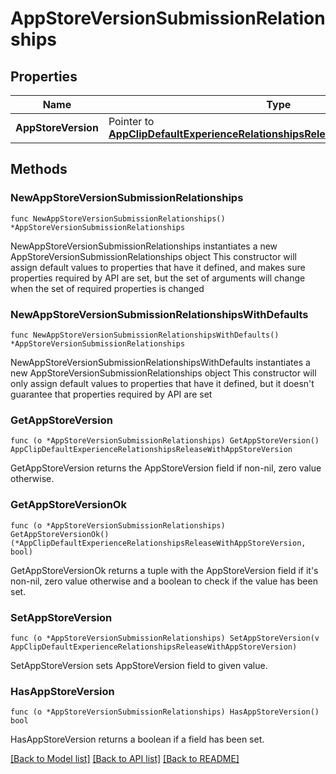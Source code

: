 # AppStoreVersionSubmissionRelationships

## Properties

Name | Type | Description | Notes
------------ | ------------- | ------------- | -------------
**AppStoreVersion** | Pointer to [**AppClipDefaultExperienceRelationshipsReleaseWithAppStoreVersion**](AppClipDefaultExperienceRelationshipsReleaseWithAppStoreVersion.md) |  | [optional] 

## Methods

### NewAppStoreVersionSubmissionRelationships

`func NewAppStoreVersionSubmissionRelationships() *AppStoreVersionSubmissionRelationships`

NewAppStoreVersionSubmissionRelationships instantiates a new AppStoreVersionSubmissionRelationships object
This constructor will assign default values to properties that have it defined,
and makes sure properties required by API are set, but the set of arguments
will change when the set of required properties is changed

### NewAppStoreVersionSubmissionRelationshipsWithDefaults

`func NewAppStoreVersionSubmissionRelationshipsWithDefaults() *AppStoreVersionSubmissionRelationships`

NewAppStoreVersionSubmissionRelationshipsWithDefaults instantiates a new AppStoreVersionSubmissionRelationships object
This constructor will only assign default values to properties that have it defined,
but it doesn't guarantee that properties required by API are set

### GetAppStoreVersion

`func (o *AppStoreVersionSubmissionRelationships) GetAppStoreVersion() AppClipDefaultExperienceRelationshipsReleaseWithAppStoreVersion`

GetAppStoreVersion returns the AppStoreVersion field if non-nil, zero value otherwise.

### GetAppStoreVersionOk

`func (o *AppStoreVersionSubmissionRelationships) GetAppStoreVersionOk() (*AppClipDefaultExperienceRelationshipsReleaseWithAppStoreVersion, bool)`

GetAppStoreVersionOk returns a tuple with the AppStoreVersion field if it's non-nil, zero value otherwise
and a boolean to check if the value has been set.

### SetAppStoreVersion

`func (o *AppStoreVersionSubmissionRelationships) SetAppStoreVersion(v AppClipDefaultExperienceRelationshipsReleaseWithAppStoreVersion)`

SetAppStoreVersion sets AppStoreVersion field to given value.

### HasAppStoreVersion

`func (o *AppStoreVersionSubmissionRelationships) HasAppStoreVersion() bool`

HasAppStoreVersion returns a boolean if a field has been set.


[[Back to Model list]](../README.md#documentation-for-models) [[Back to API list]](../README.md#documentation-for-api-endpoints) [[Back to README]](../README.md)


